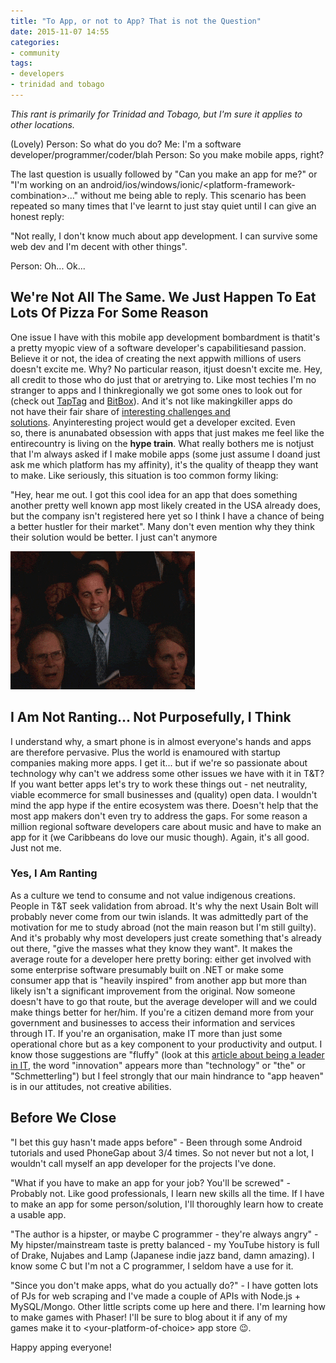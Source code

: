 ```yaml
---
title: "To App, or not to App? That is not the Question"
date: 2015-11-07 14:55
categories:
- community
tags:
- developers
- trinidad and tobago
---
```


*This rant is primarily for Trinidad and Tobago, but I'm sure it applies to other locations.*

(Lovely) Person: So what do you do?
Me: I'm a software developer/programmer/coder/blah
Person: So you make mobile apps, right?

The last question is usually followed by "Can you make an app for me?" or "I'm working on an android/ios/windows/ionic/&lt;platform-framework-combination&gt;..." without me being able to reply. This scenario has been repeated so many times that I've learnt to just stay quiet until I can give an honest reply:

"Not really, I don't know much about app development. I can survive some web dev and I'm decent with other things".

Person: Oh... Ok...

## We're Not All The Same. We Just Happen To Eat Lots Of Pizza For Some Reason

One issue I have with this mobile app development bombardment is thatit's a pretty myopic view of a software developer's capabilitiesand passion. Believe it or not, the idea of creating the next appwith millions of users doesn't excite me. Why? No particular reason, itjust doesn't excite me. Hey, all credit to those who do just that or aretrying to. Like most techies I'm no stranger to apps and I thinkregionally we got some ones to look out for (check out <a href="https://www.taptagit.com" target="_blank" rel="nofollow noopener noreferrer">TapTag</a> and <a href="https://prelaunch.bitboxtt.com" target="_blank" rel="nofollow noopener noreferrer">BitBox</a>). And it's not like makingkiller apps do not have their fair share of <a href="https://www.wired.com/2015/09/whatsapp-serves-900-million-users-50-engineers/" target="_blank" rel="nofollow noopener noreferrer">interesting challenges and solutions</a>. Anyinteresting project would get a developer excited. Even so, there is anunabated obsession with apps that just makes me feel like the entirecountry is living on the **hype train**. What really bothers me is notjust that I'm always asked if I make mobile apps (some just assume I doand just ask me which platform has my affinity), it's the quality of theapp they want to make. Like seriously, this situation is too common formy liking:

"Hey, hear me out. I got this cool idea for an app that does something another pretty well known app most likely created in the USA already does, but the company isn't registered here yet so I think I have a chance of being a better hustler for their market". Many don't even mention why they think their solution would be better. I just can't anymore

![No Thanks](./seinfeld_no_thanks.gif)

## I Am Not Ranting... Not Purposefully, I Think

I understand why, a smart phone is in almost everyone's hands and apps are therefore pervasive. Plus the world is enamoured with startup companies making more apps. I get it... but if we're so passionate about technology why can't we address some other issues we have with it in T&T? If you want better apps let's try to work these things out - net neutrality, viable ecommerce for small businesses and (quality) open data. I wouldn't mind the app hype if the entire ecosystem was there. Doesn't help that the most app makers don't even try to address the gaps. For some reason a million regional software developers care about music and have to make an app for it (we Caribbeans do love our music though). Again, it's all good. Just not me.

### Yes, I Am Ranting

As a culture we tend to consume and not value indigenous creations. People in T&T seek validation from abroad. It's why the next Usain Bolt will probably never come from our twin islands. It was admittedly part of the motivation for me to study abroad (not the main reason but I'm still guilty). And it's probably why most developers just create something that's already out there, "give the masses what they know they want". It makes the average route for a developer here pretty boring: either get involved with some enterprise software presumably built on .NET or make some consumer app that is "heavily inspired" from another app but more than likely isn't a significant improvement from the original. Now someone doesn't have to go that route, but the average developer will and we could make things better for her/him. If you're a citizen demand more from your government and businesses to access their information and services through IT. If you're an organisation, make IT more than just some operational chore but as a key component to your productivity and output. I know those suggestions are "fluffy" (look at this <a href="https://www.techrepublic.com/article/make-tech-innovation-a-top-it-priority-or-risk-getting-left-behind/" target="_blank" rel="nofollow noopener noreferrer">article about being a leader in IT</a>, the word "innovation" appears more than "technology" or "the" or "Schmetterling") but I feel strongly that our main hindrance to "app heaven" is in our attitudes, not creative abilities.

## Before We Close

"I bet this guy hasn't made apps before" - Been through some Android tutorials and used PhoneGap about 3/4 times. So not never but not a lot, I wouldn't call myself an app developer for the projects I've done.

"What if you have to make an app for your job? You'll be screwed" - Probably not. Like good professionals, I learn new skills all the time. If I have to make an app for some person/solution, I'll thoroughly learn how to create a usable app.

"The author is a hipster, or maybe C programmer - they're always angry" - My hipster/mainstream taste is pretty balanced - my YouTube history is full of Drake, Nujabes and Lamp (Japanese indie jazz band, damn amazing). I know some C but I'm not a C programmer, I seldom have a use for it.

"Since you don't make apps, what do you actually do?" - I have gotten lots of PJs for web scraping and I've made a couple of APIs with Node.js + MySQL/Mongo. Other little scripts come up here and there. I'm learning how to make games with Phaser! I'll be sure to blog about it if any of my games make it to &lt;your-platform-of-choice&gt; app store &#x1f609;.

Happy apping everyone!

